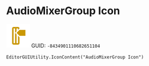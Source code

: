 # AudioMixerGroup Icon
![](/img/AudioMixerGroup%20Icon.png)
GUID: `-8434901110682651104`
```
EditorGUIUtility.IconContent("AudioMixerGroup Icon")
```
